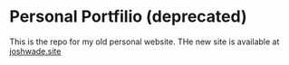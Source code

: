 # Personal Portfilio (deprecated)

This is the repo for my old personal website. THe new site is available at [joshwade.site](joshwade.site)

